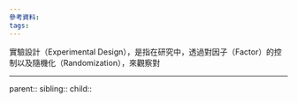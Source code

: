 ```yaml
---
參考資料:
tags:
---
```

實驗設計（Experimental Design），是指在研究中，透過對因子（Factor）的控制以及隨機化（Randomization），來觀察對
- - -
parent::
sibling::
child::